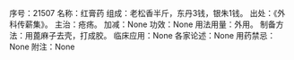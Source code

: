 序号：21507
名称：红膏药
组成：老松香半斤，东丹3钱，银朱1钱。
出处：《外科传薪集》。
主治：疮疡。
加减：None
功效：None
用法用量：外用。
制备方法：用蓖麻子去壳，打成胶。
临床应用：None
各家论述：None
用药禁忌：None
附注：None
